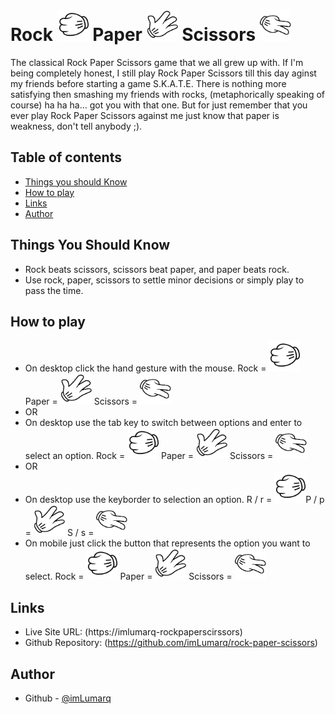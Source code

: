 # Rock <img src="./images/rock.png" width="50" height="50"> Paper <img src="./images/paper.png" width="50" height="50"> Scissors <img src="./images/scissors.png" width="50" height="50">

The classical Rock Paper Scissors game that we all grew up with. If I'm being completely honest, I still play Rock Paper Scissors till this day aginst my friends before starting a game S.K.A.T.E. There is nothing more satisfying then smashing my friends with rocks, (metaphorically speaking of course) ha ha ha... got you with that one. But for just remember that you ever play Rock Paper Scissors against me just know that paper is weakness, don't tell anybody ;).

## Table of contents

-   [Things you should Know](#thinks-you-should-know)
-   [How to play](#how-to-play)
-   [Links](#links)
-   [Author](#author)
  
## Things You Should Know

-  Rock beats scissors, scissors beat paper, and paper beats rock.
-  Use rock, paper, scissors to settle minor decisions or simply play to pass the time.

## How to play 

-  On desktop click the hand gesture with the mouse. Rock = <img src="./images/rock.png" width="50" height="50"> Paper = <img src="./images/paper.png" width="50" height="50"> Scissors = <img src="./images/scissors.png" width="50" height="50">
-  OR
-  On desktop use the tab key to switch between options and enter to select an option. Rock = <img src="./images/rock.png" width="50" height="50"> Paper = <img src="./images/paper.png" width="50" height="50"> Scissors = <img src="./images/scissors.png" width="50" height="50">
-  OR
-  On desktop use the keyborder to selection an option. R / r = <img src="./images/rock.png" width="50" height="50">P / p = <img src="./images/paper.png" width="50" height="50"> S / s = <img src="./images/scissors.png" width="50" height="50">
-  On mobile just click the button that represents the option you want to select. Rock = <img src="./images/rock.png" width="50" height="50"> Paper = <img src="./images/paper.png" width="50" height="50"> Scissors = <img src="./images/scissors.png" width="50" height="50">

## Links

-   Live Site URL: (https://imlumarq-rockpaperscirssors)
-   Github Repository: (https://github.com/imLumarq/rock-paper-scissors)

## Author

-   Github - [@imLumarq](https://github.com/imLumarq)
